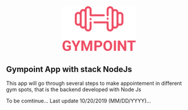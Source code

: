 <h1 align="center">
  <img alt="Gympoint" title="Gympoint" src="logo.png" width="200px" />
</h1>

<h2 style="center">Gympoint App with stack NodeJs</h2>
<p>This app will go through several steps to make appointement in different gym spots, that is the backend developed with Node Js </p>

<bold>To be comtinue...</bold>
<bold>Last update 10/20/2019 (MM/DD/YYYY)...</bold>
